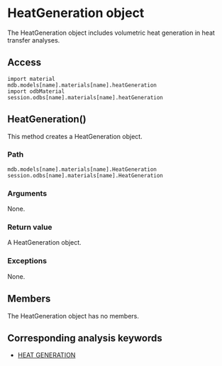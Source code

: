 # HeatGeneration object

The HeatGeneration object includes volumetric heat generation in heat transfer analyses.

## Access

```
import material
mdb.models[name].materials[name].heatGeneration
import odbMaterial
session.odbs[name].materials[name].heatGeneration
```

## HeatGeneration()



This method creates a HeatGeneration object.



### Path

```
mdb.models[name].materials[name].HeatGeneration
session.odbs[name].materials[name].HeatGeneration
```

### Arguments

None.

### Return value

A HeatGeneration object.

### Exceptions

None.



## Members

The HeatGeneration object has no members.



## Corresponding analysis keywords

- [HEAT GENERATION](https://help.3ds.com/2022/english/DSSIMULIA_Established/SIMACAEKEYRefMap/simakey-r-heatgeneration.htm?ContextScope=all#simakey-r-heatgeneration)